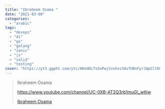 ```yaml
---
title: "Ibraheem Osama "
date: "2021-03-08"
categories:
  - "arabic"
tags:
  - "devops"
  - "di"
  - "go"
  - "golang"
  - "ionic"
  - "js"
  - "solid"
  - "testing"
cover: "https://yt3.ggpht.com/ytc/AKedOLTs5xPwjVzxhss34sTUBnFyrJApSllD0pa3oQaOhw=s88-c-k-c0x00ffffff-no-rj"
---
```


> Ibraheem Osama
>
> https://www.youtube.com/channel/UC-0XB-AT2Q3rb1muG\_wtIiw
>
> [Ibraheem Osama ](https://www.youtube.com/channel/UC-0XB-AT2Q3rb1muG_wtIiw)
